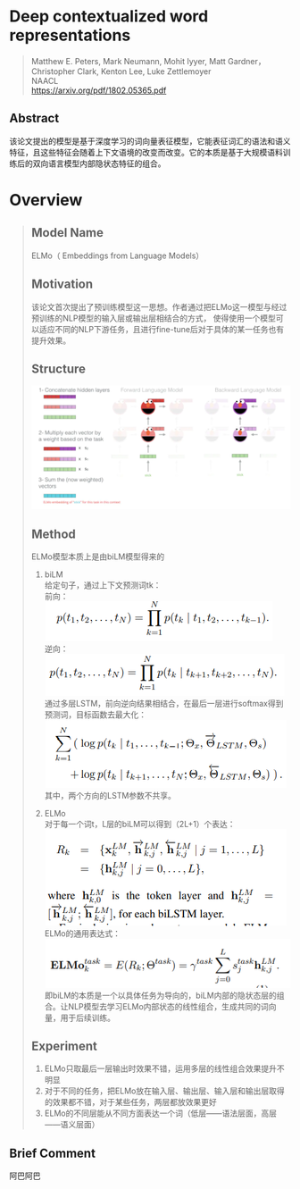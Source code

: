  # Deep contextualized word representations

> Matthew E. Peters, Mark Neumann, Mohit Iyyer, Matt Gardner，Christopher Clark, Kenton Lee, Luke Zettlemoyer  
> NAACL  
> https://arxiv.org/pdf/1802.05365.pdf  

## Abstract  
该论文提出的模型是基于深度学习的词向量表征模型，它能表征词汇的语法和语义特征，且这些特征会随着上下文语境的改变而改变。它的本质是基于大规模语料训练后的双向语言模型内部隐状态特征的组合。  

# Overview
> ## Model Name  
> ELMo（ Embeddings from Language Models）  
> ## Motivation  
> 该论文首次提出了预训练模型这一思想。作者通过把ELMo这一模型与经过预训练的NLP模型的输入层或输出层相结合的方式，
> 使得使用一个模型可以适应不同的NLP下游任务，且进行fine-tune后对于具体的某一任务也有提升效果。  
> ## Structure  
> ![Note03-1-1](/Img/Note03-1-1.bmp)  
> ## Method  
> ELMo模型本质上是由biLM模型得来的  
> 1. biLM  
> 给定句子，通过上下文预测词tk：  
> 前向：![Note03-1-2](/Img/Note03-1-2.bmp)  
> 逆向：![Note03-1-3](/Img/Note03-1-3.bmp)   
> 通过多层LSTM，前向逆向结果相结合，在最后一层进行softmax得到预测词，目标函数去最大化：  
> ![Note03-1-4](/Img/Note03-1-4.bmp)   
> 其中，两个方向的LSTM参数不共享。  
> 
> 2. ELMo  
> 对于每一个词t，L层的biLM可以得到（2L+1）个表达：  
> ![Note03-1-5](/Img/Note03-1-5.bmp)   
> ELMo的通用表达式：  
> ![Note03-1-6](/Img/Note03-1-6.bmp)   
> 即biLM的本质是一个以具体任务为导向的，biLM内部的隐状态层的组合。让NLP模型去学习ELMo内部状态的线性组合，生成共同的词向量，用于后续训练。  
> 
> ## Experiment  
> 1. ELMo只取最后一层输出时效果不错，运用多层的线性组合效果提升不明显  
> 2. 对于不同的任务，把ELMo放在输入层、输出层、输入层和输出层取得的效果都不错，对于某些任务，两层都放效果更好  
> 3. ELMo的不同层能从不同方面表达一个词（低层——语法层面，高层——语义层面）  

## Brief Comment  
阿巴阿巴
